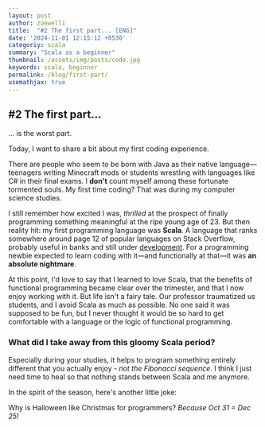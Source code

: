 ```yaml
---
layout: post
author: zoewelli
title:  "#2 The first part... [ENG]"
date: '2024-11-01 12:15:12 +0530'
categoriy: scala
summary: "Scala as a beginner"
thumbnail: /assets/img/posts/code.jpg
keywords: scala, beginner
permalink: /blog/first-part/
usemathjax: true
---
```



## #2 The first part...

... is the worst part.

Today, I want to share a bit about my first coding experience. 

There are people who seem to be born with Java as their native language—teenagers writing Minecraft mods or students wrestling with languages like C# in their final exams. I **don't** count myself among these fortunate tormented souls. My first time coding? That was during my computer science studies.

I still remember how excited I was, *thrilled* at the prospect of finally programming something meaningful at the ripe young age of 23. But then reality hit: my first programming language was **Scala**. A language that ranks somewhere around page 12 of popular languages on Stack Overflow, probably useful in banks and still under [development](https://www.scala-lang.org/download/all.html). For a programming newbie expected to learn coding with it—and functionally at that—it was **an absolute nightmare**.

At this point, I'd love to say that I learned to love Scala, that the benefits of functional programming became clear over the trimester, and that I now enjoy working with it. But life isn't a fairy tale. Our professor traumatized us students, and I avoid Scala as much as possible. No one said it was supposed to be fun, but I never thought it would be so hard to get comfortable with a language or the logic of functional programming.

### What did I take away from this gloomy Scala period? 
Especially during your studies, it helps to program something entirely different that you actually enjoy - *not the Fibonacci sequence*. I think I just need time to heal so that nothing stands between Scala and me anymore.

In the spirit of the season, here's another little joke:

Why is Halloween like Christmas for programmers? 
*Because Oct 31 = Dec 25!*


